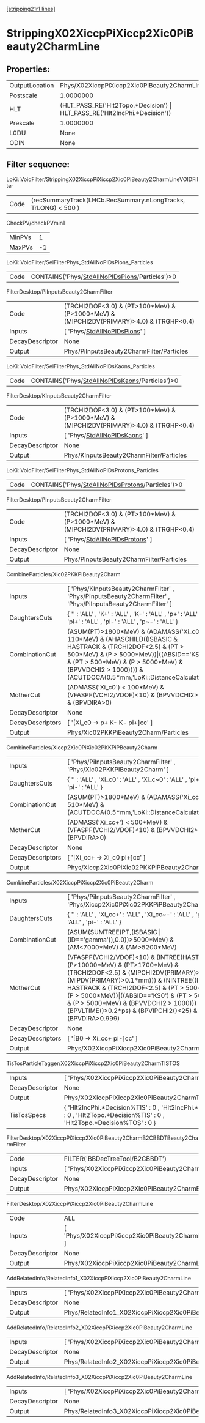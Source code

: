 [[stripping21r1 lines]](./stripping21r1-index)

# StrippingX02XiccpPiXiccp2Xic0PiBeauty2CharmLine

## Properties:

|                |                                                                              |
|----------------|------------------------------------------------------------------------------|
| OutputLocation | Phys/X02XiccpPiXiccp2Xic0PiBeauty2CharmLine/Particles                        |
| Postscale      | 1.0000000                                                                    |
| HLT            | (HLT_PASS_RE('Hlt2Topo.\*Decision') \| HLT_PASS_RE('Hlt2IncPhi.\*Decision')) |
| Prescale       | 1.0000000                                                                    |
| L0DU           | None                                                                         |
| ODIN           | None                                                                         |

## Filter sequence:

LoKi::VoidFilter/StrippingX02XiccpPiXiccp2Xic0PiBeauty2CharmLineVOIDFilter

|      |                                                                |
|------|----------------------------------------------------------------|
| Code | (recSummaryTrack(LHCb.RecSummary.nLongTracks, TrLONG) \< 500 ) |

CheckPV/checkPVmin1

|        |     |
|--------|-----|
| MinPVs | 1   |
| MaxPVs | -1  |

LoKi::VoidFilter/SelFilterPhys_StdAllNoPIDsPions_Particles

|      |                                                                                                      |
|------|------------------------------------------------------------------------------------------------------|
| Code | CONTAINS('Phys/[StdAllNoPIDsPions](./stripping21r1-commonparticles-stdallnopidspions)/Particles')\>0 |

FilterDesktop/PiInputsBeauty2CharmFilter

|                 |                                                                                               |
|-----------------|-----------------------------------------------------------------------------------------------|
| Code            | (TRCHI2DOF\<3.0) & (PT\>100\*MeV) & (P\>1000\*MeV) & (MIPCHI2DV(PRIMARY)\>4.0) & (TRGHP\<0.4) |
| Inputs          | [ 'Phys/[StdAllNoPIDsPions](./stripping21r1-commonparticles-stdallnopidspions)' ]           |
| DecayDescriptor | None                                                                                          |
| Output          | Phys/PiInputsBeauty2CharmFilter/Particles                                                     |

LoKi::VoidFilter/SelFilterPhys_StdAllNoPIDsKaons_Particles

|      |                                                                                                      |
|------|------------------------------------------------------------------------------------------------------|
| Code | CONTAINS('Phys/[StdAllNoPIDsKaons](./stripping21r1-commonparticles-stdallnopidskaons)/Particles')\>0 |

FilterDesktop/KInputsBeauty2CharmFilter

|                 |                                                                                               |
|-----------------|-----------------------------------------------------------------------------------------------|
| Code            | (TRCHI2DOF\<3.0) & (PT\>100\*MeV) & (P\>1000\*MeV) & (MIPCHI2DV(PRIMARY)\>4.0) & (TRGHP\<0.4) |
| Inputs          | [ 'Phys/[StdAllNoPIDsKaons](./stripping21r1-commonparticles-stdallnopidskaons)' ]           |
| DecayDescriptor | None                                                                                          |
| Output          | Phys/KInputsBeauty2CharmFilter/Particles                                                      |

LoKi::VoidFilter/SelFilterPhys_StdAllNoPIDsProtons_Particles

|      |                                                                                                          |
|------|----------------------------------------------------------------------------------------------------------|
| Code | CONTAINS('Phys/[StdAllNoPIDsProtons](./stripping21r1-commonparticles-stdallnopidsprotons)/Particles')\>0 |

FilterDesktop/PInputsBeauty2CharmFilter

|                 |                                                                                               |
|-----------------|-----------------------------------------------------------------------------------------------|
| Code            | (TRCHI2DOF\<3.0) & (PT\>100\*MeV) & (P\>1000\*MeV) & (MIPCHI2DV(PRIMARY)\>4.0) & (TRGHP\<0.4) |
| Inputs          | [ 'Phys/[StdAllNoPIDsProtons](./stripping21r1-commonparticles-stdallnopidsprotons)' ]       |
| DecayDescriptor | None                                                                                          |
| Output          | Phys/PInputsBeauty2CharmFilter/Particles                                                      |

CombineParticles/Xic02PKKPiBeauty2Charm

|                  |                                                                                                                                                                                                                                                                                    |
|------------------|------------------------------------------------------------------------------------------------------------------------------------------------------------------------------------------------------------------------------------------------------------------------------------|
| Inputs           | [ 'Phys/KInputsBeauty2CharmFilter' , 'Phys/PInputsBeauty2CharmFilter' , 'Phys/PiInputsBeauty2CharmFilter' ]                                                                                                                                                                      |
| DaughtersCuts    | { '' : 'ALL' , 'K+' : 'ALL' , 'K-' : 'ALL' , 'p+' : 'ALL' , 'pi+' : 'ALL' , 'pi-' : 'ALL' , 'p~-' : 'ALL' }                                                                                                                                                                        |
| CombinationCut   | (ASUM(PT)\>1800\*MeV) & (ADAMASS('Xi_c0') \< 110\*MeV) & (AHASCHILD((ISBASIC & HASTRACK & (TRCHI2DOF\<2.5) & (PT \> 500\*MeV) & (P \> 5000\*MeV))\|((ABSID=='KS0') & (PT \> 500\*MeV) & (P \> 5000\*MeV) & (BPVVDCHI2 \> 1000)))) & (ACUTDOCA(0.5\*mm,'LoKi::DistanceCalculator')) |
| MotherCut        | (ADMASS('Xi_c0') \< 100\*MeV) & (VFASPF(VCHI2/VDOF)\<10) & (BPVVDCHI2\>36) & (BPVDIRA\>0)                                                                                                                                                                                          |
| DecayDescriptor  | None                                                                                                                                                                                                                                                                               |
| DecayDescriptors | [ '[Xi_c0 -\> p+ K- K- pi+]cc' ]                                                                                                                                                                                                                                               |
| Output           | Phys/Xic02PKKPiBeauty2Charm/Particles                                                                                                                                                                                                                                              |

CombineParticles/Xiccp2Xic0PiXic02PKKPiPBeauty2Charm

|                  |                                                                                                          |
|------------------|----------------------------------------------------------------------------------------------------------|
| Inputs           | [ 'Phys/PiInputsBeauty2CharmFilter' , 'Phys/Xic02PKKPiBeauty2Charm' ]                                  |
| DaughtersCuts    | { '' : 'ALL' , 'Xi_c0' : 'ALL' , 'Xi_c~0' : 'ALL' , 'pi+' : 'ALL' , 'pi-' : 'ALL' }                      |
| CombinationCut   | (ASUM(PT)\>1800\*MeV) & (ADAMASS('Xi_cc+') \< 510\*MeV) & (ACUTDOCA(0.5\*mm,'LoKi::DistanceCalculator')) |
| MotherCut        | (ADMASS('Xi_cc+') \< 500\*MeV) & (VFASPF(VCHI2/VDOF)\<10) & (BPVVDCHI2\>36) & (BPVDIRA\>0)               |
| DecayDescriptor  | None                                                                                                     |
| DecayDescriptors | [ '[Xi_cc+ -\> Xi_c0 pi+]cc' ]                                                                       |
| Output           | Phys/Xiccp2Xic0PiXic02PKKPiPBeauty2Charm/Particles                                                       |

CombineParticles/X02XiccpPiXiccp2Xic0PiBeauty2Charm

|                  |                                                                                                                                                                                                                                                                                                                                                                                                          |
|------------------|----------------------------------------------------------------------------------------------------------------------------------------------------------------------------------------------------------------------------------------------------------------------------------------------------------------------------------------------------------------------------------------------------------|
| Inputs           | [ 'Phys/PiInputsBeauty2CharmFilter' , 'Phys/Xiccp2Xic0PiXic02PKKPiPBeauty2Charm' ]                                                                                                                                                                                                                                                                                                                     |
| DaughtersCuts    | { '' : 'ALL' , 'Xi_cc+' : 'ALL' , 'Xi_cc~-' : 'ALL' , 'pi+' : 'ALL' , 'pi-' : 'ALL' }                                                                                                                                                                                                                                                                                                                    |
| CombinationCut   | (ASUM(SUMTREE(PT,(ISBASIC \| (ID=='gamma')),0.0))\>5000\*MeV) & (AM\<7000\*MeV) & (AM\>5200\*MeV)                                                                                                                                                                                                                                                                                                        |
| MotherCut        | (VFASPF(VCHI2/VDOF)\<10) & (INTREE(HASTRACK & (P\>10000\*MeV) & (PT\>1700\*MeV) & (TRCHI2DOF\<2.5) & (MIPCHI2DV(PRIMARY)\>16) & (MIPDV(PRIMARY)\>0.1\*mm))) & (NINTREE((ISBASIC & HASTRACK & (TRCHI2DOF\<2.5) & (PT \> 500\*MeV) & (P \> 5000\*MeV))\|((ABSID=='KS0') & (PT \> 500\*MeV) & (P \> 5000\*MeV) & (BPVVDCHI2 \> 1000))) \> 1) & (BPVLTIME()\>0.2\*ps) & (BPVIPCHI2()\<25) & (BPVDIRA\>0.999) |
| DecayDescriptor  | None                                                                                                                                                                                                                                                                                                                                                                                                     |
| DecayDescriptors | [ '[B0 -\> Xi_cc+ pi-]cc' ]                                                                                                                                                                                                                                                                                                                                                                          |
| Output           | Phys/X02XiccpPiXiccp2Xic0PiBeauty2Charm/Particles                                                                                                                                                                                                                                                                                                                                                        |

TisTosParticleTagger/X02XiccpPiXiccp2Xic0PiBeauty2CharmTISTOS

|                 |                                                                                                                                       |
|-----------------|---------------------------------------------------------------------------------------------------------------------------------------|
| Inputs          | [ 'Phys/X02XiccpPiXiccp2Xic0PiBeauty2Charm' ]                                                                                       |
| DecayDescriptor | None                                                                                                                                  |
| Output          | Phys/X02XiccpPiXiccp2Xic0PiBeauty2CharmTISTOS/Particles                                                                               |
| TisTosSpecs     | { 'Hlt2IncPhi.\*Decision%TIS' : 0 , 'Hlt2IncPhi.\*Decision%TOS' : 0 , 'Hlt2Topo.\*Decision%TIS' : 0 , 'Hlt2Topo.\*Decision%TOS' : 0 } |

FilterDesktop/X02XiccpPiXiccp2Xic0PiBeauty2CharmB2CBBDTBeauty2CharmFilter

|                 |                                                                            |
|-----------------|----------------------------------------------------------------------------|
| Code            | FILTER('BBDecTreeTool/B2CBBDT')                                            |
| Inputs          | [ 'Phys/X02XiccpPiXiccp2Xic0PiBeauty2CharmTISTOS' ]                      |
| DecayDescriptor | None                                                                       |
| Output          | Phys/X02XiccpPiXiccp2Xic0PiBeauty2CharmB2CBBDTBeauty2CharmFilter/Particles |

FilterDesktop/X02XiccpPiXiccp2Xic0PiBeauty2CharmLine

|                 |                                                                          |
|-----------------|--------------------------------------------------------------------------|
| Code            | ALL                                                                      |
| Inputs          | [ 'Phys/X02XiccpPiXiccp2Xic0PiBeauty2CharmB2CBBDTBeauty2CharmFilter' ] |
| DecayDescriptor | None                                                                     |
| Output          | Phys/X02XiccpPiXiccp2Xic0PiBeauty2CharmLine/Particles                    |

AddRelatedInfo/RelatedInfo1_X02XiccpPiXiccp2Xic0PiBeauty2CharmLine

|                 |                                                                    |
|-----------------|--------------------------------------------------------------------|
| Inputs          | [ 'Phys/X02XiccpPiXiccp2Xic0PiBeauty2CharmLine' ]                |
| DecayDescriptor | None                                                               |
| Output          | Phys/RelatedInfo1_X02XiccpPiXiccp2Xic0PiBeauty2CharmLine/Particles |

AddRelatedInfo/RelatedInfo2_X02XiccpPiXiccp2Xic0PiBeauty2CharmLine

|                 |                                                                    |
|-----------------|--------------------------------------------------------------------|
| Inputs          | [ 'Phys/X02XiccpPiXiccp2Xic0PiBeauty2CharmLine' ]                |
| DecayDescriptor | None                                                               |
| Output          | Phys/RelatedInfo2_X02XiccpPiXiccp2Xic0PiBeauty2CharmLine/Particles |

AddRelatedInfo/RelatedInfo3_X02XiccpPiXiccp2Xic0PiBeauty2CharmLine

|                 |                                                                    |
|-----------------|--------------------------------------------------------------------|
| Inputs          | [ 'Phys/X02XiccpPiXiccp2Xic0PiBeauty2CharmLine' ]                |
| DecayDescriptor | None                                                               |
| Output          | Phys/RelatedInfo3_X02XiccpPiXiccp2Xic0PiBeauty2CharmLine/Particles |

